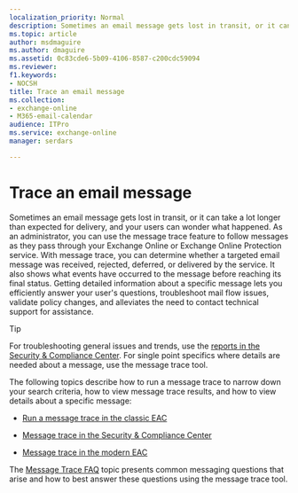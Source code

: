 ```yaml
---
localization_priority: Normal
description: Sometimes an email message gets lost in transit, or it can take a lot longer than expected for delivery, and your users can wonder what happened. As an administrator, you can use the message trace feature to follow messages as they pass through your Exchange Online or Exchange Online Protection service. With message tracing, you can determine whether a targeted email message was received, rejected, deferred, or delivered by the service. It also shows what events have occurred to the message before reaching its final status. Getting detailed information about a specific message lets you efficiently answer your user's questions, troubleshoot mail flow issues, validate policy changes, and alleviates the need to contact technical support for assistance.
ms.topic: article
author: msdmaguire
ms.author: dmaguire
ms.assetid: 0c83cde6-5b09-4106-8587-c200cdc59094
ms.reviewer: 
f1.keywords:
- NOCSH
title: Trace an email message
ms.collection: 
- exchange-online
- M365-email-calendar
audience: ITPro
ms.service: exchange-online
manager: serdars

---
```


# Trace an email message

Sometimes an email message gets lost in transit, or it can take a lot longer than expected for delivery, and your users can wonder what happened. As an administrator, you can use the message trace feature to follow messages as they pass through your Exchange Online or Exchange Online Protection service. With message trace, you can determine whether a targeted email message was received, rejected, deferred, or delivered by the service. It also shows what events have occurred to the message before reaching its final status. Getting detailed information about a specific message lets you efficiently answer your user's questions, troubleshoot mail flow issues, validate policy changes, and alleviates the need to contact technical support for assistance.

> [!TIP]
> For troubleshooting general issues and trends, use the [reports in the Security & Compliance Center](/microsoft-365/security/office-365-security/reports-and-insights-in-security-and-compliance). For single point specifics where details are needed about a message, use the message trace tool.

The following topics describe how to run a message trace to narrow down your search criteria, how to view message trace results, and how to view details about a specific message:

- [Run a message trace in the classic EAC](run-a-message-trace-and-view-results.md)

- [Message trace in the Security & Compliance Center](/microsoft-365/security/office-365-security/message-trace-scc)

- [Message trace in the modern EAC](message-trace-modern-eac.md)

The [Message Trace FAQ](message-trace-faq.md) topic presents common messaging questions that arise and how to best answer these questions using the message trace tool.
